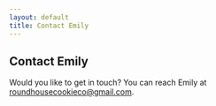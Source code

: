 ```yaml
---
layout: default
title: Contact Emily
---
```


## Contact Emily

Would you like to get in touch? You can reach Emily at [roundhousecookieco@gmail.com](mailto:roundhousecookieco@gmail.com).
